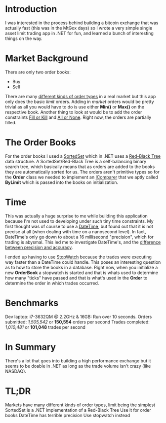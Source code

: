 # Introduction

I was interested in the process behind building a bitcoin exchange that was actually fast (this was in the MtGox days) so I wrote a very simple single asset limit trading app in .NET for fun, and learned a bunch of interesting things on the way.

# Market Background

There are only two order books:

- Buy
- Sell

There are many [different kinds of order types](http://en.wikipedia.org/wiki/Order_(exchange)) in a real market but this app only does the basic *limit* orders. Adding in *market* orders would be pretty trivial as all you would have to do is use either **Min()** or **Max()** on the respective book. Another thing to look at would be to add the order constraints [Fill or Kill](http://en.wikipedia.org/wiki/Fill_or_kill) and [All or None](http://en.wikipedia.org/wiki/All_or_none). Right now, the orders are partially filled.

# The Order Books

For the order books I used a [SortedSet](http://msdn.microsoft.com/en-us/library/dd412070(v=vs.110).aspx) which in .NET uses a [Red-Black Tree](http://en.wikipedia.org/wiki/Red%E2%80%93black_tree) data structure. A SortedSet/Red-Black Tree is a self-balancing binary search tree, which basically means that as orders are added to the books they are automatically sorted for us. The orders aren't primitive types so for the **Order** class we needed to implement an [IComparer](http://msdn.microsoft.com/en-us/library/8ehhxeaf(v=vs.110).aspx) that we aptly called **ByLimit** which is passed into the books on initialization.

# Time

This was actually a huge surprise to me while building this application because I'm not used to developing under such tiny time constraints. My first thought was of course to use a [DateTime](http://msdn.microsoft.com/en-us/library/system.datetime.aspx), but found out that it is not precise at all (when dealing with time on a nanosecond level). In fact, DateTime's only go down to about a 16 millisecond "precision", which for trading is abysmal. This led me to investigate DateTime's, and the [difference between precision and accuracy](http://blogs.msdn.com/b/ericlippert/archive/2010/04/08/precision-and-accuracy-of-datetime.aspx).

I ended up having to use [StopWatch](http://msdn.microsoft.com/en-us/library/system.diagnostics.stopwatch.aspx) because the trades were executing way faster than a DateTime could handle. This poses an interesting question as to how to store the books in a database. Right now, when you initialize a new **OrderBook** a stopwatch is started and that is whats used to determine how many "ticks" have passed and that is what's used in the **Order** to determine the order in which trades occurred.

# Benchmarks

Dev laptop: i7-3632QM @ 2.2GHz & 16GB: 
Run over 10 seconds. 
Orders submitted: *1,505,542* or **150,554** orders per second 
Trades completed: *1,010,481* or **101,048** trades per second

# In Summary

There's a lot that goes into building a high performance exchange but it seems to be doable in .NET as long as the trade volume isn't crazy (like NASDAQ).

# TL;DR

Markets have many different kinds of order types, limit being the simplest
SortedSet is a .NET implementation of a Red-Black Tree
Use it for order books
DateTime has terrible precision
Use stopwatch instead
